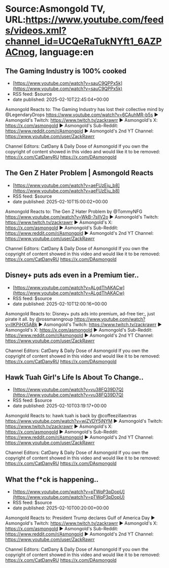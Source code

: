 # Source:Asmongold TV, URL:https://www.youtube.com/feeds/videos.xml?channel_id=UCQeRaTukNYft1_6AZPACnog, language:en

## The Gaming Industry is 100% cooked
 - [https://www.youtube.com/watch?v=sauC9QPPx5k](https://www.youtube.com/watch?v=sauC9QPPx5k)
 - RSS feed: $source
 - date published: 2025-02-10T22:45:04+00:00

Asmongold Reacts to: The Gaming Industry has lost their collective mind
by @LegendaryDrops https://www.youtube.com/watch?v=6CAuhMR-b5s
► Asmongold's Twitch: https://www.twitch.tv/zackrawrr
► Asmongold's X: https://x.com/asmongold
► Asmongold's Sub-Reddit: https://www.reddit.com/r/Asmongold
► Asmongold's 2nd YT Channel: https://www.youtube.com/user/ZackRawrr

Channel Editors: CatDany & Daily Dose of Asmongold
If you own the copyright of content showed in this video and would like it to be removed:
https://x.com/CatDanyRU
https://x.com/DAsmongold

## The Gen Z Hater Problem | Asmongold Reacts
 - [https://www.youtube.com/watch?v=aeFUzEju_b8](https://www.youtube.com/watch?v=aeFUzEju_b8)
 - RSS feed: $source
 - date published: 2025-02-10T15:00:02+00:00

Asmongold Reacts to: The Gen Z Hater Problem
by @TommyNFG https://www.youtube.com/watch?v=WkB-7sllV2o
► Asmongold's Twitch: https://www.twitch.tv/zackrawrr
► Asmongold's X: https://x.com/asmongold
► Asmongold's Sub-Reddit: https://www.reddit.com/r/Asmongold
► Asmongold's 2nd YT Channel: https://www.youtube.com/user/ZackRawrr

Channel Editors: CatDany & Daily Dose of Asmongold
If you own the copyright of content showed in this video and would like it to be removed:
https://x.com/CatDanyRU
https://x.com/DAsmongold

## Disney+ puts ads even in a Premium tier..
 - [https://www.youtube.com/watch?v=ALgdThAKACw](https://www.youtube.com/watch?v=ALgdThAKACw)
 - RSS feed: $source
 - date published: 2025-02-10T12:00:16+00:00

Asmongold Reacts to: Disney+ puts ads into premium, ad-free tier;, just pirate it all.
by @rossmanngroup https://www.youtube.com/watch?v=IIKPjHX5ABk
► Asmongold's Twitch: https://www.twitch.tv/zackrawrr
► Asmongold's X: https://x.com/asmongold
► Asmongold's Sub-Reddit: https://www.reddit.com/r/Asmongold
► Asmongold's 2nd YT Channel: https://www.youtube.com/user/ZackRawrr

Channel Editors: CatDany & Daily Dose of Asmongold
If you own the copyright of content showed in this video and would like it to be removed:
https://x.com/CatDanyRU
https://x.com/DAsmongold

## Hawk Tuah Girl's Life Is About To Change..
 - [https://www.youtube.com/watch?v=vu38FQ39D7Q](https://www.youtube.com/watch?v=vu38FQ39D7Q)
 - RSS feed: $source
 - date published: 2025-02-10T03:19:17+00:00

Asmongold Reacts to: hawk tuah is back
by @coffeezillaextras https://www.youtube.com/watch?v=wiZVDY5jNYM
► Asmongold's Twitch: https://www.twitch.tv/zackrawrr
► Asmongold's X: https://x.com/asmongold
► Asmongold's Sub-Reddit: https://www.reddit.com/r/Asmongold
► Asmongold's 2nd YT Channel: https://www.youtube.com/user/ZackRawrr

Channel Editors: CatDany & Daily Dose of Asmongold
If you own the copyright of content showed in this video and would like it to be removed:
https://x.com/CatDanyRU
https://x.com/DAsmongold

## What the f*ck is happening..
 - [https://www.youtube.com/watch?v=pTWqP3pDopU](https://www.youtube.com/watch?v=pTWqP3pDopU)
 - RSS feed: $source
 - date published: 2025-02-10T00:20:00+00:00

Asmongold Reacts to: President Trump declares Gulf of America Day
► Asmongold's Twitch: https://www.twitch.tv/zackrawrr
► Asmongold's X: https://x.com/asmongold
► Asmongold's Sub-Reddit: https://www.reddit.com/r/Asmongold
► Asmongold's 2nd YT Channel: https://www.youtube.com/user/ZackRawrr

Channel Editors: CatDany & Daily Dose of Asmongold
If you own the copyright of content showed in this video and would like it to be removed:
https://x.com/CatDanyRU
https://x.com/DAsmongold

